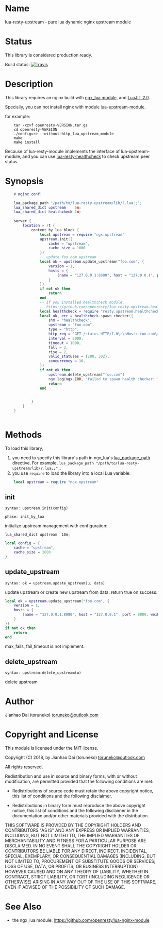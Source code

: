 Name
=============

lua-resty-upstream - pure lua dynamic nginx upstream module

Status
======

This library is considered production ready.

Build status: [![Travis](https://travis-ci.org/toruneko/lua-resty-upstream.svg?branch=master)](https://travis-ci.org/toruneko/lua-resty-upstream)

Description
===========

This library requires an nginx build with [ngx_lua module](https://github.com/openresty/lua-nginx-module), and [LuaJIT 2.0](http://luajit.org/luajit.html).

Specially, you can not install nginx with module [lua-upstream-module](https://github.com/openresty/lua-upstream-nginx-module).

for example:
```text
    tar -xzvf openresty-VERSION.tar.gz
    cd openresty-VERSION
    ./configure --without-http_lua_upstream_module
    make
    make install
```

Because of lua-resty-module implements the interface of lua-upstream-module, and you can use [lua-resty-healthcheck](https://github.com/openresty/lua-resty-upstream-healthcheck) to check upstream peer status.

Synopsis
========

```lua
    # nginx.conf:

    lua_package_path "/path/to/lua-resty-upstream/lib/?.lua;;";
    lua_shared_dict upstream    5m;
    lua_shared_dict healthcheck 1m;
    
    server {
        location = /t {
            content_by_lua_block {
                local upstream = require "ngx.upstream"
                upstream.init({
                    cache = "upstream",
                    cache_size = 1000
                })
                -- update foo.com upstream
                local ok = upstream.update_upstream("foo.com", {
                    version = 1,
                    hosts = {
                        {name = "127.0.0.1:8080", host = "127.0.0.1", port = 8080, weiht = 100, max_fails = 3, fail_timeout = 10, default_down = false}
                    }
                })
                if not ok then
                    return
                end
                -- if you installed healthcheck module. 
                -- https://github.com/openresty/lua-resty-upstream-healthcheck
                local healthcheck = require "resty.upstream.healthcheck"
                local ok, err = healthcheck.spawn_checker({
                    shm = "healthcheck",
                    upstream = "foo.com",
                    type = "http",
                    http_req = "GET /status HTTP/1.0\r\nHost: foo.com\r\n\r\n",
                    interval = 2000,
                    timeout = 1000,
                    fall = 3,
                    rise = 2,
                    valid_statuses = {200, 302},
                    concurrency = 10,
                })
                if not ok then
                    upstream.delete_upstream("foo.com")
                    ngx.log(ngx.ERR, "failed to spawn health checker: ", err)
                    return
                end
                
               
            }
        }
    }
    
```

Methods
=======

To load this library,

1. you need to specify this library's path in ngx_lua's [lua_package_path](https://github.com/openresty/lua-nginx-module#lua_package_path) directive. For example, `lua_package_path "/path/to/lua-resty-upstream/lib/?.lua;;";`.
2. you use `require` to load the library into a local Lua variable:

```lua
    local upstream = require "ngx.upstream"
```

init
---
`syntax: upstream.init(config)`

`phase: init_by_lua`

initialize upstream management with configuration:

```nginx
lua_shared_dict upstream  10m;
```

```lua
local config = {
    cache = "upstream",
    cache_size = 1000
}
```

update_upstream
----
`syntax: ok = upstream.update_upstream(u, data)`

update upstream or create new upstream from data. return true on success.

```lua
local ok = upstream.update_upstream("foo.com", {
    version = 1,
    hosts = {
        {name = "127.0.0.1:8080", host = "127.0.0.1", port = 8080, weiht = 100, max_fails = 3, fail_timeout = 10, default_down = false}
    }
})
if not ok then
    return
end
```

max_fails, fail_timeout is not implement.

delete_upstream
------
`syntax: upstream:delete_upstream(u)`

delete upstream 

Author
======

Jianhao Dai (toruneko) <toruneko@outlook.com>


Copyright and License
=====================

This module is licensed under the MIT license.

Copyright (C) 2018, by Jianhao Dai (toruneko) <toruneko@outlook.com>

All rights reserved.

Redistribution and use in source and binary forms, with or without modification, are permitted provided that the following conditions are met:

* Redistributions of source code must retain the above copyright notice, this list of conditions and the following disclaimer.

* Redistributions in binary form must reproduce the above copyright notice, this list of conditions and the following disclaimer in the documentation and/or other materials provided with the distribution.

THIS SOFTWARE IS PROVIDED BY THE COPYRIGHT HOLDERS AND CONTRIBUTORS "AS IS" AND ANY EXPRESS OR IMPLIED WARRANTIES, INCLUDING, BUT NOT LIMITED TO, THE IMPLIED WARRANTIES OF MERCHANTABILITY AND FITNESS FOR A PARTICULAR PURPOSE ARE DISCLAIMED. IN NO EVENT SHALL THE COPYRIGHT HOLDER OR CONTRIBUTORS BE LIABLE FOR ANY DIRECT, INDIRECT, INCIDENTAL, SPECIAL, EXEMPLARY, OR CONSEQUENTIAL DAMAGES (INCLUDING, BUT NOT LIMITED TO, PROCUREMENT OF SUBSTITUTE GOODS OR SERVICES; LOSS OF USE, DATA, OR PROFITS; OR BUSINESS INTERRUPTION) HOWEVER CAUSED AND ON ANY THEORY OF LIABILITY, WHETHER IN CONTRACT, STRICT LIABILITY, OR TORT (INCLUDING NEGLIGENCE OR OTHERWISE) ARISING IN ANY WAY OUT OF THE USE OF THIS SOFTWARE, EVEN IF ADVISED OF THE POSSIBILITY OF SUCH DAMAGE.


See Also
========
* the ngx_lua module: https://github.com/openresty/lua-nginx-module
